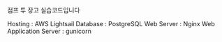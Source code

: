 점프 투 장고 실습코드입니다

Hosting : AWS Lightsail 
Database : PostgreSQL
Web Server : Nginx 
Web Application Server : gunicorn
